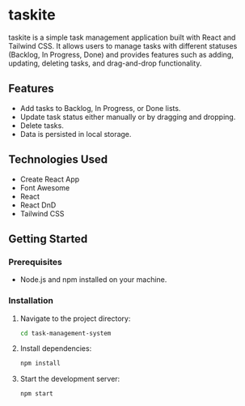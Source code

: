 # taskite

taskite is a simple task management application built with React and Tailwind CSS. It allows users to manage tasks with different statuses (Backlog, In Progress, Done) and provides features such as adding, updating, deleting tasks, and drag-and-drop functionality.

## Features

- Add tasks to Backlog, In Progress, or Done lists.
- Update task status either manually or by dragging and dropping.
- Delete tasks.
- Data is persisted in local storage.

## Technologies Used

- Create React App
- Font Awesome
- React
- React DnD
- Tailwind CSS

## Getting Started

### Prerequisites

- Node.js and npm installed on your machine.

### Installation

1. Navigate to the project directory:

   ```bash
   cd task-management-system
   ```

2. Install dependencies:

   ```bash
   npm install
   ```

3. Start the development server:

   ```bash
   npm start
   ```
